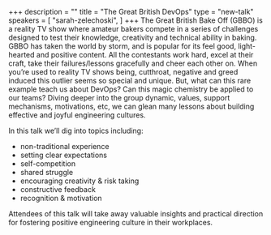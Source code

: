 +++
description = ""
title = "The Great British DevOps"
type = "new-talk"
speakers = [
        "sarah-zelechoski",
]
+++
The Great British Bake Off (GBBO) is a reality TV show where amateur bakers compete in a series of challenges designed to test their knowledge, creativity and technical ability in baking.  GBBO has taken the world by storm, and is popular for its feel good, light-hearted and positive content.  All the contestants work hard, excel at their craft, take their failures/lessons gracefully and cheer each other on.  When you’re used to reality TV shows being, cutthroat, negative and greed induced this outlier seems so special and unique. But, what can this rare example teach us about DevOps? Can this magic chemistry be applied to our teams? Diving deeper into the group dynamic, values, support mechanisms, motivations, etc, we can glean many lessons about building effective and joyful engineering cultures.

In this talk we’ll dig into topics including:  
- non-traditional experience  
- setting clear expectations  
- self-competition  
- shared struggle  
- encouraging creativity & risk taking  
- constructive feedback  
- recognition & motivation

Attendees of this talk will take away valuable insights and practical direction for fostering positive engineering culture in their workplaces.